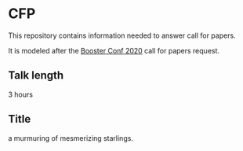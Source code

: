 # CFP
This repository contains information needed to answer call for papers.

It is modeled after the [Booster Conf 2020][booster] call for papers request.

## Talk length
3 hours

## Title
a murmuring of mesmerizing starlings.

[booster]: https://2020.boosterconf.no/

